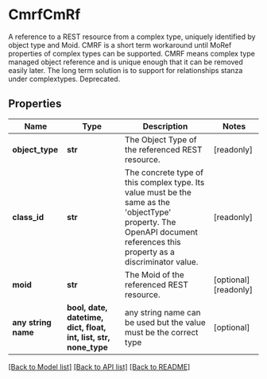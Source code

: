 # CmrfCmRf

A reference to a REST resource from a complex type, uniquely identified by object type and Moid. CMRF is a short term workaround until MoRef properties of complex types can be supported. CMRF means complex type managed object reference and is unique enough that it can be removed easily later. The long term solution is to support for relationships stanza under complextypes. Deprecated.
## Properties
Name | Type | Description | Notes
------------ | ------------- | ------------- | -------------
**object_type** | **str** | The Object Type of the referenced REST resource. | [readonly] 
**class_id** | **str** | The concrete type of this complex type. Its value must be the same as the &#39;objectType&#39; property. The OpenAPI document references this property as a discriminator value. | [readonly] 
**moid** | **str** | The Moid of the referenced REST resource. | [optional] [readonly] 
**any string name** | **bool, date, datetime, dict, float, int, list, str, none_type** | any string name can be used but the value must be the correct type | [optional]

[[Back to Model list]](../README.md#documentation-for-models) [[Back to API list]](../README.md#documentation-for-api-endpoints) [[Back to README]](../README.md)


